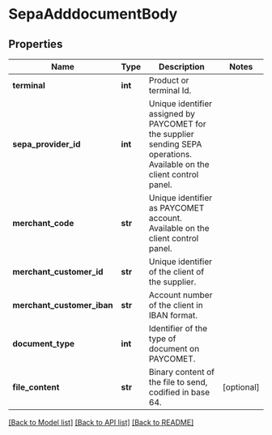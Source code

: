 # SepaAdddocumentBody

## Properties
Name | Type | Description | Notes
------------ | ------------- | ------------- | -------------
**terminal** | **int** | Product or terminal Id. | 
**sepa_provider_id** | **int** | Unique identifier assigned by PAYCOMET for the supplier sending SEPA operations. Available on the client control panel. | 
**merchant_code** | **str** | Unique identifier as PAYCOMET account. Available on the client control panel. | 
**merchant_customer_id** | **str** | Unique identifier of the client of the supplier. | 
**merchant_customer_iban** | **str** | Account number of the client in IBAN format. | 
**document_type** | **int** | Identifier of the type of document on PAYCOMET. | 
**file_content** | **str** | Binary content of the file to send, codified in base 64. | [optional] 

[[Back to Model list]](../README.md#documentation-for-models) [[Back to API list]](../README.md#documentation-for-api-endpoints) [[Back to README]](../README.md)

